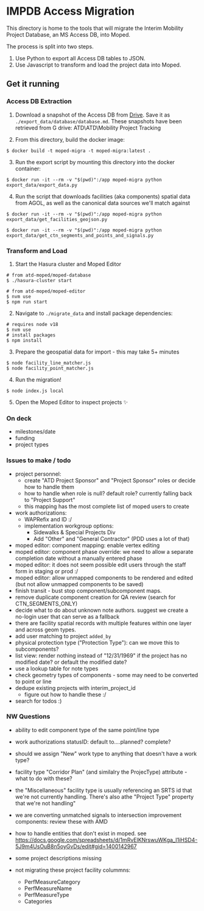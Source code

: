 # IMPDB Access Migration

This directory is home to the tools that will migrate the Interim Mobility Project Database, an MS Access DB, into Moped.

The process is split into two steps.

1. Use Python to export all Access DB tables to JSON.
2. Use Javascript to transform and load the project data into Moped.

## Get it running

### Access DB Extraction

1. Download a snapshot of the Access DB from [Drive](https://drive.google.com/drive/u/2/folders/1-pNBTdfPBxJm8VpYjxpZwA8ziCLMZdRx). Save it as `./export_data/database/database.md`. These snapshots have been retrieved from G drive: ATD\ATD\Mobility Project Tracking

2. From this directory, build the docker image:

```shell
$ docker build -t moped-migra -t moped-migra:latest .
```

3. Run the export script by mounting this directory into the docker container:

```shell
$ docker run -it --rm -v "$(pwd)":/app moped-migra python export_data/export_data.py
```

4. Run the script that downloads facilities (aka components) spatial data from AGOL, as well as the canonical data sources we'll match against

```shell
$ docker run -it --rm -v "$(pwd)":/app moped-migra python export_data/get_facilities_geojson.py

$ docker run -it --rm -v "$(pwd)":/app moped-migra python export_data/get_ctn_segments_and_points_and_signals.py
```

### Transform and Load

1. Start the Hasura cluster and Moped Editor

```shell
# from atd-moped/moped-database
$ ./hasura-cluster start

# from atd-moped/moped-editor
$ nvm use
$ npm run start
```

2. Navigate to `./migrate_data` and install package dependencies:

```shell
# requires node v18
$ nvm use
# install packages
$ npm install
```

3. Prepare the geospatial data for import - this may take 5+ minutes

```shell
$ node facility_line_matcher.js
$ node facility_point_matcher.js
```

4. Run the migration!

```shell
$ node index.js local
```

5. Open the Moped Editor to inspect projects ✨


### On deck

- milestones/date
- funding
- project types

### Issues to make / todo


- project personnel:
  - create "ATD Project Sponsor" and "Project Sponsor" roles or decide how to handle them
  - how to handle when role is null? default role? currently falling back to "Project Support"
  - this mapping has the most complete list of moped users to create
- work authorizations:
  - WAPRefix and ID :/
  - implementation workgroup options:
    - Sidewalks & Special Projects Div
    - Add "Other" and "General Contractor" (PDD uses a lot of that)
- moped editor: component mapping: enable vertex editing
- moped editor: component phase override: we need to allow a separate completion date without a manually entered phase
- moped editor: it does not seem possible edit users through the staff form in staging or prod :/
- moped editor: allow unmapped components to be rendered and edited  (but not allow unmapped components to be saved)
- finish transit - bust stop component/subcomponent maps.
- remove duplicate component creation for QA review (search for CTN_SEGMENTS_ONLY)
- decide what to do about unknown note authors. suggest we create a no-login user that can serve as a fallback
- there are facility spatial records with multiple features within one layer and across geom types.
- add user matching to project `added_by`
- physical protection type ("Protection Type"): can we move this to subcomponents?
- list view: render nothing instead of "12/31/1969" if the project has no modified date? or default the modified date?
- use a lookup table for note types
- check geometry types of components - some may need to be converted to point or line
- dedupe existing projects with interim_project_id
  - figure out how to handle these :/
- search for todos :)


### NW Questions

- ability to edit component type of the same point/line type
- work authorizations statusID: default to....planned? complete?
- should we assign "New" work type to anything that doesn't have a work type?
- facility type "Corridor Plan" (and similalry the ProjecType) attribute - what to do with these? 
- the "Miscellaneous" facility type is usually referencing an SRTS id that we're not currently handling. There's also athe "Project Type" property that we're not handling"
- we are converting unmatched signals to intersection improvement components: review these with AMD
- how to handle entities that don't exist in moped. see https://docs.google.com/spreadsheets/d/1mRvElKNrswuWKga_I1iHSD4-5J9m4UsOuB8n5oyGvDs/edit#gid=1400142967
- some project descriptions missing

- not migrating these project facility colummns:
  - PerfMeasureCategory
  - PerfMeasureName
  - PerfMeasureType
  - Categories
